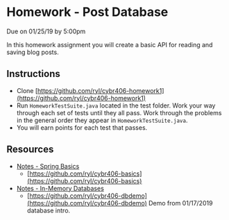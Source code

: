 # Homework - Post Database

Due on 01/25/19 by 5:00pm

In this homework assignment you will create a basic API for reading and saving
blog posts.

## Instructions

* Clone [https://github.com/ryl/cybr406-homework1](https://github.com/ryl/cybr406-homework1)
* Run `HomeworkTestSuite.java` located in the test folder. Work your way through
  each set of tests until they all pass. Work through the problems in the
  general order they appear in `HomeworkTestSuite.java`.
* You will earn points for each test that passes.

## Resources

* [Notes - Spring Basics](../notes/spring-basics.md)
    * [https://github.com/ryl/cybr406-basics](https://github.com/ryl/cybr406-basics)
* [Notes - In-Memory Databases](../notes/in-memory-db.md)
    * [https://github.com/ryl/cybr406-dbdemo](https://github.com/ryl/cybr406-dbdemo) Demo from 01/17/2019 database intro.
